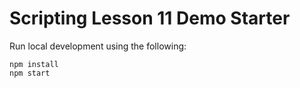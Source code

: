 # Scripting Lesson 11 Demo Starter

Run local development using the following:

```
npm install
npm start
```